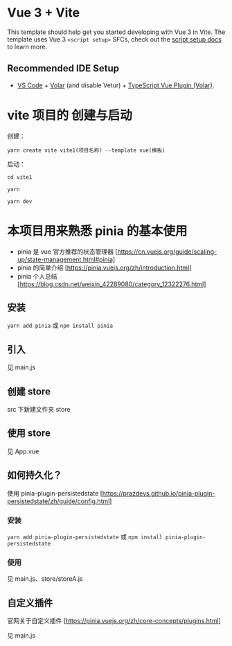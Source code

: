 # Vue 3 + Vite

This template should help get you started developing with Vue 3 in Vite. The template uses Vue 3 `<script setup>` SFCs, check out the [script setup docs](https://v3.vuejs.org/api/sfc-script-setup.html#sfc-script-setup) to learn more.

## Recommended IDE Setup

- [VS Code](https://code.visualstudio.com/) + [Volar](https://marketplace.visualstudio.com/items?itemName=Vue.volar) (and disable Vetur) + [TypeScript Vue Plugin (Volar)](https://marketplace.visualstudio.com/items?itemName=Vue.vscode-typescript-vue-plugin).

# vite 项目的 创建与启动

创建：

`yarn create vite vite1(项目名称) --template vue(模板)`

启动：

`cd vite1`

`yarn`

`yarn dev`

# 本项目用来熟悉 pinia 的基本使用

- pinia 是 vue 官方推荐的状态管理器 [https://cn.vuejs.org/guide/scaling-up/state-management.html#pinia]
- pinia 的简单介绍 [https://pinia.vuejs.org/zh/introduction.html]
- pinia 个人总结 [https://blog.csdn.net/weixin_42289080/category_12322276.html]

## 安装

`yarn add pinia`
或
`npm install pinia`

## 引入

见 main.js

## 创建 store

src 下新建文件夹 store

## 使用 store

见 App.vue

## 如何持久化？

使用 pinia-plugin-persistedstate [https://prazdevs.github.io/pinia-plugin-persistedstate/zh/guide/config.html]

### 安装

`yarn add pinia-plugin-persistedstate`
或
`npm install pinia-plugin-persistedstate`

### 使用

见 main.js、store/storeA.js

## 自定义插件

官网关于自定义插件 [https://pinia.vuejs.org/zh/core-concepts/plugins.html]

见 main.js
